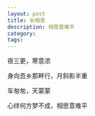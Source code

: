 ```yaml
---
layout: post
title: 长相思
description: 相思意难平
category:
tags:
---
```


夜三更，寒意浓

身向吾乡那畔行，月斜影半重


车匆匆，天蒙蒙

心绊何方梦不成，相思意难平
